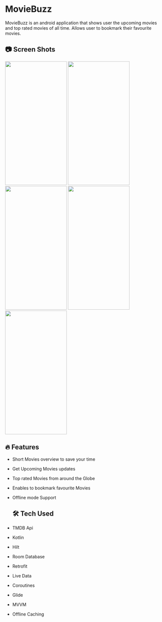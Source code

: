 # MovieBuzz
MovieBuzz is an android application that shows user the upcoming movies and top rated movies of all time. Allows user to bookmark their favourite movies.

## 📷 Screen Shots
<img src="https://user-images.githubusercontent.com/94643962/216916614-be1622e7-6216-44b3-89c5-0ddf4fefb821.jpeg" width="200" height="400"/> <img src="https://user-images.githubusercontent.com/94643962/216916766-823240d3-382b-4ae3-97a5-ebf209cc2177.jpeg" width="200" height="400"/> <img src="https://user-images.githubusercontent.com/94643962/216916941-b5191f12-5071-42b2-b313-3f16c76bc7d8.jpeg" width="200" height="400"/> <img src="https://user-images.githubusercontent.com/94643962/216917027-f275bf53-fafd-465c-b3c0-eaf07e7e6657.jpeg" width="200" height="400"/> <img src="https://user-images.githubusercontent.com/94643962/216917138-eb6e824c-b66c-45fa-ad0d-43a811237ae7.jpeg" width="200" height="400"/> 

## 🔥 Features
 - Short Movies overview to save your time
 - Get Upcoming Movies updates
 - Top rated Movies from around the Globe
 - Enables to bookmark favourite Movies
 - Offline mode Support
 
   ## 🛠 Tech Used
- TMDB Api
- Kotlin
- Hilt
- Room Database
- Retrofit
- Live Data
- Coroutines
- Glide
- MVVM
- Offline Caching
